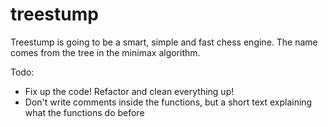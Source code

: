 # treestump
Treestump is going to be a smart, simple and fast chess engine. The name comes from the tree in the minimax algorithm.

Todo:
- Fix up the code! Refactor and clean everything up!
- Don't write comments inside the functions, but a
  short text explaining what the functions do before

